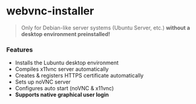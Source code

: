 # webvnc-installer

> Only for Debian-like server systems (Ubuntu Server, etc.)
> **without a desktop environment preinstalled!**

### Features
- Installs the Lubuntu desktop environment
- Compiles x11vnc server automatically
- Creates & registers HTTPS certificate automatically
- Sets up noVNC server
- Configures auto start (noVNC & x11vnc)
- **Supports native graphical user login**